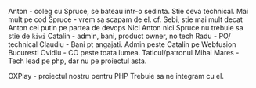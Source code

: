 Anton - coleg cu Spruce, se bateau intr-o sedinta. Stie ceva technical. Mai mult pe cod 
Spruce - vrem sa scapam de el. cf. Sebi, stie mai mult decat Anton cel putin pe partea de devops
Nici Anton nici Spruce nu trebuie sa stie de `kiwi`
Catalin - admin, bani, product owner, no tech
Radu - PO/ technical
Claudiu - Bani pt angajati. Admin peste Catalin pe Webfusion Bucuresti
Ovidiu - CO peste toata lumea. Taticul/patronul
Mihai Mares - Tech lead pe php, dar nu pe proiectul asta.


OXPlay - proiectul nostru pentru PHP
Trebuie sa ne integram cu el.